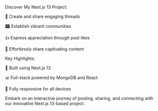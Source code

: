 Discover My Next.js 13 Project:

🌟 Create and share engaging threads

🏙️ Establish vibrant communities

👍 Express appreciation through post likes

🔗 Effortlessly share captivating content

Key Highlights:

🔧 Built using Next.js 13

📊 Full-stack powered by MongoDB and React

📱 Fully responsive for all devices

Embark on an interactive journey of posting, sharing, and connecting with our innovative Next.js 13-based project.
